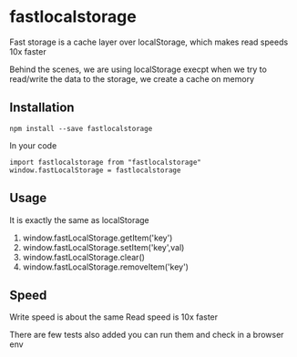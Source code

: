 # fastlocalstorage
Fast storage is a cache layer over localStorage, which makes read speeds 10x faster

Behind the scenes, we are using localStorage execpt when we try to read/write the data to the storage, we create a cache on memory

## Installation

```
npm install --save fastlocalstorage
```

In your code

```
import fastlocalstorage from "fastlocalstorage"
window.fastLocalStorage = fastlocalstorage

```

## Usage

It is exactly the same as localStorage
1. window.fastLocalStorage.getItem('key')
1. window.fastLocalStorage.setItem('key',val)
1. window.fastLocalStorage.clear()
1. window.fastLocalStorage.removeItem('key')


## Speed 

Write speed is about the same
Read speed is 10x faster

There are few tests also added you can run them and check in a browser env